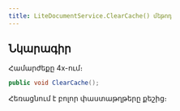 ```yaml
---
title: LiteDocumentService.ClearCache() մեթոդ  
---
```


## Նկարագիր

Համարժեքը 4x-ում։ []()

```c#
public void ClearCache();
```

Հեռացնում է բոլոր փաստաթղթերը քեշից։
